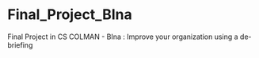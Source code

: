 # Final_Project_BIna
Final Project in CS COLMAN - BIna : Improve your organization using a de-briefing 
